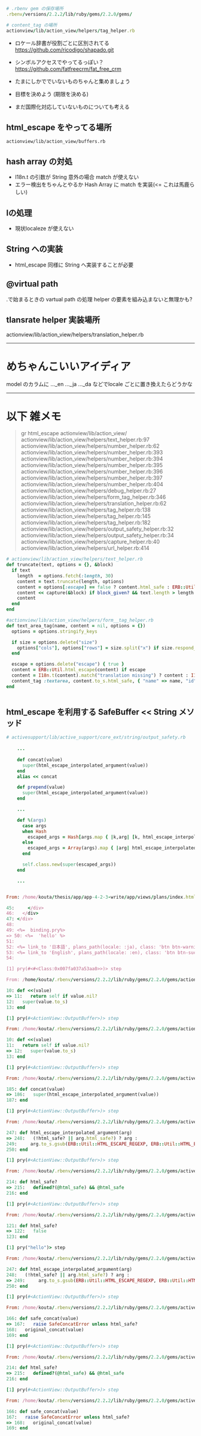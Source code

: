 

```ruby
# .rbenv gem の保存場所
.rbenv/versions/2.2.2/lib/ruby/gems/2.2.0/gems/

# content_tag の場所
actionview/lib/action_view/helpers/tag_helper.rb
```


- ロケール辞書が役割ごとに区別されてる
https://github.com/ricodigo/shapado.git

- シンボルアクセスでやってるっぽい？
https://github.com/fatfreecrm/fat_free_crm

- たまにしかででいないものちゃんと集めましょう
- 目標を決めよう (期限を決める)
- まだ国際化対応していないものについても考える


## html_escape をやってる場所
```
actionview/lib/action_view/buffers.rb
```

## hash array の対処

- I18n.t の引数が String 意外の場合 match が使えない
- エラー検出をちゃんとやるか Hash Array に match を実装(<= これは馬鹿らしい)


## lの処理
- 現状localeze が使えない

## String への実装
- html_escape 同様に String へ実装することが必要

## @virtual path
.で始まるときの vartual path の処理
helper の要素を組み込まないと無理かも?

## tlansrate helper 実装場所
actionview/lib/action_view/helpers/translation_helper.rb 

---

# めちゃんこいいアイディア

model のカラムに
..._en ..._ja ..._da
などでlocale ごとに置き換えたらどうかな


---
# 以下 雑メモ


>gr html_escape actionview/lib/action_view/
actionview/lib/action_view/helpers/text_helper.rb:97
actionview/lib/action_view/helpers/number_helper.rb:62
actionview/lib/action_view/helpers/number_helper.rb:393
actionview/lib/action_view/helpers/number_helper.rb:394
actionview/lib/action_view/helpers/number_helper.rb:395
actionview/lib/action_view/helpers/number_helper.rb:396
actionview/lib/action_view/helpers/number_helper.rb:397
actionview/lib/action_view/helpers/number_helper.rb:404
actionview/lib/action_view/helpers/debug_helper.rb:27
actionview/lib/action_view/helpers/form_tag_helper.rb:346
actionview/lib/action_view/helpers/translation_helper.rb:62
actionview/lib/action_view/helpers/tag_helper.rb:138
actionview/lib/action_view/helpers/tag_helper.rb:145
actionview/lib/action_view/helpers/tag_helper.rb:182
actionview/lib/action_view/helpers/output_safety_helper.rb:32
actionview/lib/action_view/helpers/output_safety_helper.rb:34
actionview/lib/action_view/helpers/capture_helper.rb:40
actionview/lib/action_view/helpers/url_helper.rb:414


```ruby
# actionview/lib/action_view/helpers/text_helper.rb
def truncate(text, options = {}, &block)
  if text
    length  = options.fetch(:length, 30)
    content = text.truncate(length, options)
    content = options[:escape] == false ? content.html_safe : ERB::Util.html_escape(content)
    content << capture(&block) if block_given? && text.length > length
    content
  end
end

#actionview/lib/action_view/helpers/form__tag_helper.rb
def text_area_tag(name, content = nil, options = {})
  options = options.stringify_keys

  if size = options.delete("size")
    options["cols"], options["rows"] = size.split("x") if size.respond_to?(:split)
  end

  escape = options.delete("escape") { true }
  content = ERB::Util.html_escape(content) if escape
  content = I18n.t(content).match("translation missing") ? content : I18n.t(content)
  content_tag :textarea, content.to_s.html_safe, { "name" => name, "id" => sanitize_to_id(name) }.update(options)
end



```


## html_escape を利用する SafeBuffer << String メソッド

```ruby
# activesupport/lib/active_support/core_ext/string/output_safety.rb
    
    ...
    
    def concat(value)
      super(html_escape_interpolated_argument(value))
    end
    alias << concat

    def prepend(value)
      super(html_escape_interpolated_argument(value))
    end

    ...

    def %(args)
      case args
      when Hash
        escaped_args = Hash[args.map { |k,arg| [k, html_escape_interpolated_argument(arg)] }]
      else
        escaped_args = Array(args).map { |arg| html_escape_interpolated_argument(arg) }
      end

      self.class.new(super(escaped_args))
    end

    ...

```


```ruby

From: /home/kouta/thesis/app/app-4-2-3-write/app/views/plans/index.html.erb @ line 50 ActionView::CompiledTemplates#_app_views_plans_index_html_erb___971184520513241304_70163052236100:

45:     </div>
46:   </div>
47: </div>
48:
49: <%=  binding.pry%>
=> 50: <%=  'hello' %>
51:
52: <%= link_to '日本語', plans_path(locale: :ja), class: 'btn btn-warning' %>
53: <%= link_to 'English', plans_path(locale: :en), class: 'btn btn-success' %>
54:

[1] pry(#<#<Class:0x007fa037a53aa0>>)> step

From: /home/kouta/.rbenv/versions/2.2.2/lib/ruby/gems/2.2.0/gems/actionview-4.2.3/lib/action_view/buffers.rb @ line 11 ActionView::OutputBuffer#<<:

10: def <<(value)
=> 11:   return self if value.nil?
12:   super(value.to_s)
13: end

[1] pry(#<ActionView::OutputBuffer>)> step

From: /home/kouta/.rbenv/versions/2.2.2/lib/ruby/gems/2.2.0/gems/actionview-4.2.3/lib/action_view/buffers.rb @ line 12 ActionView::OutputBuffer#<<:

10: def <<(value)
11:   return self if value.nil?
=> 12:   super(value.to_s)
13: end

[1] pry(#<ActionView::OutputBuffer>)> step

From: /home/kouta/.rbenv/versions/2.2.2/lib/ruby/gems/2.2.0/gems/activesupport-4.2.3/lib/active_support/core_ext/string/output_safety.rb @ line 186 ActiveSupport::SafeBuffer#concat:

185: def concat(value)
=> 186:   super(html_escape_interpolated_argument(value))
187: end

[1] pry(#<ActionView::OutputBuffer>)> step

From: /home/kouta/.rbenv/versions/2.2.2/lib/ruby/gems/2.2.0/gems/activesupport-4.2.3/lib/active_support/core_ext/string/output_safety.rb @ line 248 ActiveSupport::SafeBuffer#html_escape_interpolated_argument:

247: def html_escape_interpolated_argument(arg)
=> 248:   (!html_safe? || arg.html_safe?) ? arg :
249:     arg.to_s.gsub(ERB::Util::HTML_ESCAPE_REGEXP, ERB::Util::HTML_ESCAPE)
250: end

[1] pry(#<ActionView::OutputBuffer>)> step

From: /home/kouta/.rbenv/versions/2.2.2/lib/ruby/gems/2.2.0/gems/activesupport-4.2.3/lib/active_support/core_ext/string/output_safety.rb @ line 215 ActiveSupport::SafeBuffer#html_safe?:

214: def html_safe?
=> 215:   defined?(@html_safe) && @html_safe
216: end

[1] pry(#<ActionView::OutputBuffer>)> step

From: /home/kouta/.rbenv/versions/2.2.2/lib/ruby/gems/2.2.0/gems/activesupport-4.2.3/lib/active_support/core_ext/string/output_safety.rb @ line 122 Object#html_safe?:

121: def html_safe?
=> 122:   false
123: end

[1] pry("hello")> step

From: /home/kouta/.rbenv/versions/2.2.2/lib/ruby/gems/2.2.0/gems/activesupport-4.2.3/lib/active_support/core_ext/string/output_safety.rb @ line 249 ActiveSupport::SafeBuffer#html_escape_interpolated_argument:

247: def html_escape_interpolated_argument(arg)
248:   (!html_safe? || arg.html_safe?) ? arg :
=> 249:     arg.to_s.gsub(ERB::Util::HTML_ESCAPE_REGEXP, ERB::Util::HTML_ESCAPE)
250: end

[1] pry(#<ActionView::OutputBuffer>)> step

From: /home/kouta/.rbenv/versions/2.2.2/lib/ruby/gems/2.2.0/gems/activesupport-4.2.3/lib/active_support/core_ext/string/output_safety.rb @ line 167 ActiveSupport::SafeBuffer#safe_concat:

166: def safe_concat(value)
=> 167:   raise SafeConcatError unless html_safe?
168:   original_concat(value)
169: end

[1] pry(#<ActionView::OutputBuffer>)> step

From: /home/kouta/.rbenv/versions/2.2.2/lib/ruby/gems/2.2.0/gems/activesupport-4.2.3/lib/active_support/core_ext/string/output_safety.rb @ line 215 ActiveSupport::SafeBuffer#html_safe?:

214: def html_safe?
=> 215:   defined?(@html_safe) && @html_safe
216: end

[1] pry(#<ActionView::OutputBuffer>)> step

From: /home/kouta/.rbenv/versions/2.2.2/lib/ruby/gems/2.2.0/gems/activesupport-4.2.3/lib/active_support/core_ext/string/output_safety.rb @ line 168 ActiveSupport::SafeBuffer#safe_concat:

166: def safe_concat(value)
167:   raise SafeConcatError unless html_safe?
=> 168:   original_concat(value)
169: end
```


